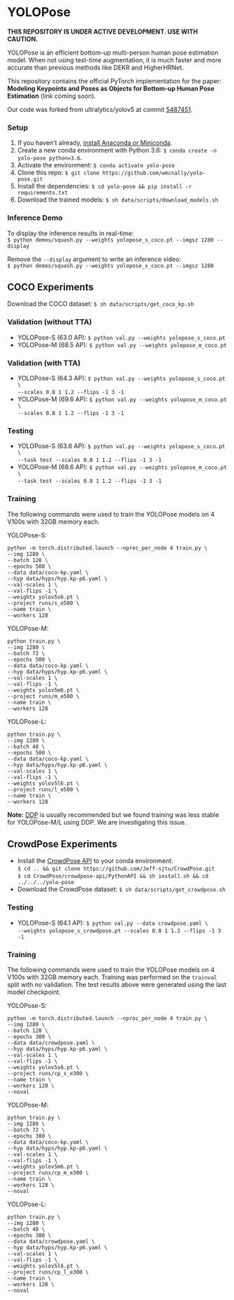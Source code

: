 # YOLOPose

**THIS REPOSITORY IS UNDER ACTIVE DEVELOPMENT. USE WITH CAUTION.**

YOLOPose is an efficient bottom-up multi-person human pose estimation model. When not using test-time augmentation,
it is much faster and more accurate than previous methods like DEKR and HigherHRNet. 

This repository contains the official PyTorch implementation for the paper: **Modeling Keypoints and Poses as Objects for Bottom-up Human Pose Estimation** (link coming soon).

Our code was forked from ultralytics/yolov5 at commit [5487451](https://github.com/ultralytics/yolov5/tree/5487451).

### Setup
1. If you haven't already, [install Anaconda or Miniconda](https://docs.conda.io/projects/conda/en/latest/user-guide/install/index.html).
2. Create a new conda environment with Python 3.6: `$ conda create -n yolo-pose python=3.6`.
3. Activate the environment: `$ conda activate yolo-pose`
4. Clone this repo: `$ git clone https://github.com/wmcnally/yolo-pose.git`
5. Install the dependencies: `$ cd yolo-pose && pip install -r requirements.txt`
6. Download the trained models: `$ sh data/scripts/download_models.sh`

### Inference Demo
To display the inference results in real-time: <br> 
`$ python demos/squash.py --weights yolopose_s_coco.pt --imgsz 1280 --display`

Remove the `--display` argument to write an inference video: <br>
`$ python demos/squash.py --weights yolopose_s_coco.pt --imgsz 1280` <br>

## COCO Experiments
Download the COCO dataset:  `$ sh data/scripts/get_coco_kp.sh`

### Validation (without TTA)
- YOLOPose-S (63.0 AP): `$ python val.py --weights yolopose_s_coco.pt `
- YOLOPose-M (68.5 AP): `$ python val.py --weights yolopose_m_coco.pt `

### Validation (with TTA)
- YOLOPose-S (64.3 AP): `$ python val.py --weights yolopose_s_coco.pt \ `<br>
`--scales 0.8 1 1.2 --flips -1 3 -1` 
- YOLOPose-M (69.6 AP): `$ python val.py --weights yolopose_m_coco.pt \ `<br>
`--scales 0.8 1 1.2 --flips -1 3 -1` 

### Testing
- YOLOPose-S (63.6 AP): `$ python val.py --weights yolopose_s_coco.pt \ `<br>
`--task test --scales 0.8 1 1.2 --flips -1 3 -1` 
- YOLOPose-M (68.6 AP): `$ python val.py --weights yolopose_m_coco.pt \ `<br>
`--task test --scales 0.8 1 1.2 --flips -1 3 -1` 

### Training
The following commands were used to train the YOLOPose models on 4 V100s with 32GB memory each.

YOLOPose-S:
```
python -m torch.distributed.launch --nproc_per_node 4 train.py \
--img 1280 \
--batch 128 \
--epochs 500 \
--data data/coco-kp.yaml \
--hyp data/hyps/hyp.kp-p6.yaml \
--val-scales 1 \
--val-flips -1 \
--weights yolov5s6.pt \
--project runs/s_e500 \
--name train \
--workers 128
```

YOLOPose-M:
```
python train.py \
--img 1280 \
--batch 72 \
--epochs 500 \
--data data/coco-kp.yaml \
--hyp data/hyps/hyp.kp-p6.yaml \
--val-scales 1 \
--val-flips -1 \
--weights yolov5m6.pt \
--project runs/m_e500 \
--name train \
--workers 128
```

YOLOPose-L:
```
python train.py \
--img 1280 \
--batch 48 \
--epochs 500 \
--data data/coco-kp.yaml \
--hyp data/hyps/hyp.kp-p6.yaml \
--val-scales 1 \
--val-flips -1 \
--weights yolov5l6.pt \
--project runs/l_e500 \
--name train \
--workers 128
```

**Note:** [DDP](https://pytorch.org/tutorials/intermediate/ddp_tutorial.html) is usually recommended but we found training was less stable for YOLOPose-M/L using DDP. We are investigating this issue.

## CrowdPose Experiments
- Install the [CrowdPose API](https://github.com/Jeff-sjtu/CrowdPose/tree/master/crowdpose-api) to your conda environment: <br>
`$ cd .. && git clone https://github.com/Jeff-sjtu/CrowdPose.git` <br>
`$ cd CrowdPose/crowdpose-api/PythonAPI && sh install.sh && cd ../../../yolo-pose`
- Download the CrowdPose dataset:  `$ sh data/scripts/get_crowdpose.sh`

### Testing
- YOLOPose-S (64.1 AP): `$ python val.py --data crowdpose.yaml \ `<br>
`--weights yolopose_s_crowdpose.pt --scales 0.8 1 1.2 --flips -1 3 -1` 

### Training
The following commands were used to train the YOLOPose models on 4 V100s with 32GB memory each. 
Training was performed on the `trainval` split with no validation. 
The test results above were generated using the last model checkpoint.

YOLOPose-S:
```
python -m torch.distributed.launch --nproc_per_node 4 train.py \
--img 1280 \
--batch 128 \
--epochs 300 \
--data data/crowdpose.yaml \
--hyp data/hyps/hyp.kp-p6.yaml \
--val-scales 1 \
--val-flips -1 \
--weights yolov5s6.pt \
--project runs/cp_s_e300 \
--name train \
--workers 128 \
--noval
```
YOLOPose-M:
```
python train.py \
--img 1280 \
--batch 72 \
--epochs 300 \
--data data/coco-kp.yaml \
--hyp data/hyps/hyp.kp-p6.yaml \
--val-scales 1 \
--val-flips -1 \
--weights yolov5m6.pt \
--project runs/cp_m_e300 \
--name train \
--workers 128 \
--noval
```
YOLOPose-L:
```
python train.py \
--img 1280 \
--batch 48 \
--epochs 300 \
--data data/crowdpose.yaml \
--hyp data/hyps/hyp.kp-p6.yaml \
--val-scales 1 \
--val-flips -1 \
--weights yolov5l6.pt \
--project runs/cp_l_e300 \
--name train \
--workers 128 \
--noval
```